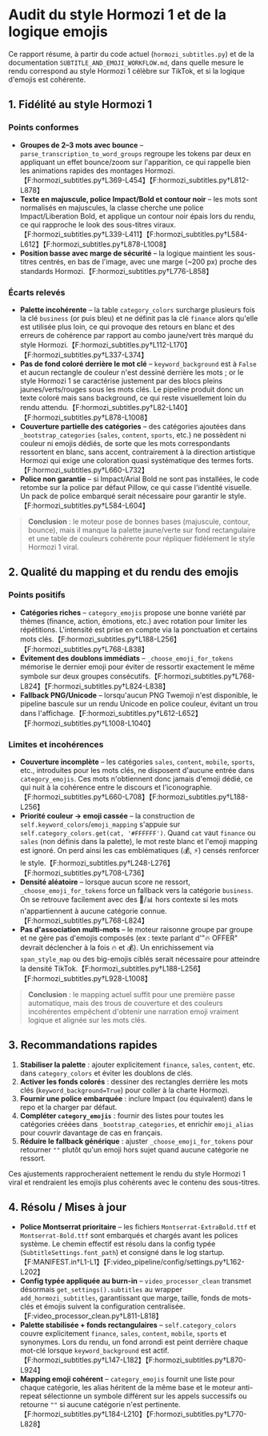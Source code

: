 # Audit du style Hormozi 1 et de la logique emojis

Ce rapport résume, à partir du code actuel (`hormozi_subtitles.py`) et de la documentation
`SUBTITLE_AND_EMOJI_WORKFLOW.md`, dans quelle mesure le rendu correspond au style Hormozi 1
célèbre sur TikTok, et si la logique d'emojis est cohérente.

## 1. Fidélité au style Hormozi 1

### Points conformes

* **Groupes de 2–3 mots avec bounce** – `parse_transcription_to_word_groups` regroupe
  les tokens par deux en appliquant un effet bounce/zoom sur l'apparition, ce qui
  rappelle bien les animations rapides des montages Hormozi.【F:hormozi_subtitles.py†L369-L454】【F:hormozi_subtitles.py†L812-L878】
* **Texte en majuscule, police Impact/Bold et contour noir** – les mots sont
  normalisés en majuscules, la classe cherche une police Impact/Liberation Bold,
  et applique un contour noir épais lors du rendu, ce qui rapproche le look des
  sous-titres viraux.【F:hormozi_subtitles.py†L339-L411】【F:hormozi_subtitles.py†L584-L612】【F:hormozi_subtitles.py†L878-L1008】
* **Position basse avec marge de sécurité** – la logique maintient les sous-titres
  centrés, en bas de l'image, avec une marge (~200 px) proche des standards Hormozi.【F:hormozi_subtitles.py†L776-L858】

### Écarts relevés

* **Palette incohérente** – la table `category_colors` surcharge plusieurs fois la clé
  `business` (or puis bleu) et ne définit pas la clé `finance` alors qu'elle est
  utilisée plus loin, ce qui provoque des retours en blanc et des erreurs de cohérence
  par rapport au combo jaune/vert très marqué du style Hormozi.【F:hormozi_subtitles.py†L112-L170】【F:hormozi_subtitles.py†L337-L374】
* **Pas de fond coloré derrière le mot clé** – `keyword_background` est à `False` et
  aucun rectangle de couleur n'est dessiné derrière les mots ; or le style Hormozi 1
  se caractérise justement par des blocs pleins jaunes/verts/rouges sous les mots
  clés. Le pipeline produit donc un texte coloré mais sans background, ce qui reste
  visuellement loin du rendu attendu.【F:hormozi_subtitles.py†L82-L140】【F:hormozi_subtitles.py†L878-L1008】
* **Couverture partielle des catégories** – des catégories ajoutées dans
  `_bootstrap_categories` (`sales`, `content`, `sports`, etc.) ne possèdent ni couleur
  ni emojis dédiés, de sorte que les mots correspondants ressortent en blanc, sans
  accent, contrairement à la direction artistique Hormozi qui exige une coloration
  quasi systématique des termes forts.【F:hormozi_subtitles.py†L660-L732】
* **Police non garantie** – si Impact/Arial Bold ne sont pas installées, le code
  retombe sur la police par défaut Pillow, ce qui casse l'identité visuelle. Un pack
  de police embarqué serait nécessaire pour garantir le style.【F:hormozi_subtitles.py†L584-L604】

> **Conclusion** : le moteur pose de bonnes bases (majuscule, contour, bounce), mais
> il manque la palette jaune/verte sur fond rectangulaire et une table de couleurs
> cohérente pour répliquer fidèlement le style Hormozi 1 viral.

## 2. Qualité du mapping et du rendu des emojis

### Points positifs

* **Catégories riches** – `category_emojis` propose une bonne variété par thèmes
  (finance, action, émotions, etc.) avec rotation pour limiter les répétitions.
  L'intensité est prise en compte via la ponctuation et certains mots clés.【F:hormozi_subtitles.py†L188-L256】【F:hormozi_subtitles.py†L768-L838】
* **Évitement des doublons immédiats** – `_choose_emoji_for_tokens` mémorise le dernier
  emoji pour éviter de ressortir exactement le même symbole sur deux groupes
  consécutifs.【F:hormozi_subtitles.py†L768-L824】【F:hormozi_subtitles.py†L824-L838】
* **Fallback PNG/Unicode** – lorsqu'aucun PNG Twemoji n'est disponible, le pipeline
  bascule sur un rendu Unicode en police couleur, évitant un trou dans l'affichage.【F:hormozi_subtitles.py†L612-L652】【F:hormozi_subtitles.py†L1008-L1040】

### Limites et incohérences

* **Couverture incomplète** – les catégories `sales`, `content`, `mobile`, `sports`,
  etc., introduites pour les mots clés, ne disposent d'aucune entrée dans
  `category_emojis`. Ces mots n'obtiennent donc jamais d'emoji dédié, ce qui nuit à la
  cohérence entre le discours et l'iconographie.【F:hormozi_subtitles.py†L660-L708】【F:hormozi_subtitles.py†L188-L256】
* **Priorité couleur → emoji cassée** – la construction de `self.keyword_colors`/`emoji_mapping`
  s'appuie sur `self.category_colors.get(cat, '#FFFFFF')`. Quand `cat` vaut `finance`
  ou `sales` (non définis dans la palette), le mot reste blanc et l'emoji mapping est
  ignoré. On perd ainsi les cas emblématiques (💰, ⚡) censés renforcer le style.【F:hormozi_subtitles.py†L248-L276】【F:hormozi_subtitles.py†L708-L736】
* **Densité aléatoire** – lorsque aucun score ne ressort, `_choose_emoji_for_tokens`
  force un fallback vers la catégorie `business`. On se retrouve facilement avec des
  💼/📊 hors contexte si les mots n'appartiennent à aucune catégorie connue.【F:hormozi_subtitles.py†L768-L824】
* **Pas d'association multi-mots** – le moteur raisonne groupe par groupe et ne gère
  pas d'emojis composés (ex : texte parlant d'"🔥 OFFER" devrait déclencher à la fois
  🔥 et 💰). Un enrichissement via `span_style_map` ou des big-emojis ciblés serait
  nécessaire pour atteindre la densité TikTok.【F:hormozi_subtitles.py†L188-L256】【F:hormozi_subtitles.py†L928-L1008】

> **Conclusion** : le mapping actuel suffit pour une première passe automatique, mais
> des trous de couverture et des couleurs incohérentes empêchent d'obtenir une
> narration emoji vraiment logique et alignée sur les mots clés.

## 3. Recommandations rapides

1. **Stabiliser la palette** : ajouter explicitement `finance`, `sales`, `content`, etc.
   dans `category_colors` et éviter les doublons de clés.
2. **Activer les fonds colorés** : dessiner des rectangles derrière les mots clés
   (`keyword_background=True`) pour coller à la charte Hormozi.
3. **Fournir une police embarquée** : inclure Impact (ou équivalent) dans le repo et
   la charger par défaut.
4. **Compléter `category_emojis`** : fournir des listes pour toutes les catégories
   créées dans `_bootstrap_categories`, et enrichir `emoji_alias` pour couvrir
   davantage de cas en français.
5. **Réduire le fallback générique** : ajuster `_choose_emoji_for_tokens` pour
   retourner `""` plutôt qu'un emoji hors sujet quand aucune catégorie ne ressort.

Ces ajustements rapprocheraient nettement le rendu du style Hormozi 1 viral et
rendraient les emojis plus cohérents avec le contenu des sous-titres.

## 4. Résolu / Mises à jour

* **Police Montserrat prioritaire** – les fichiers `Montserrat-ExtraBold.ttf` et `Montserrat-Bold.ttf` sont embarqués et chargés avant les polices système. Le chemin effectif est résolu dans la config typée (`SubtitleSettings.font_path`) et consigné dans le log startup.【F:MANIFEST.in†L1-L1】【F:video_pipeline/config/settings.py†L162-L202】
* **Config typée appliquée au burn-in** – `video_processor_clean` transmet désormais `get_settings().subtitles` au wrapper `add_hormozi_subtitles`, garantissant que marge, taille, fonds de mots-clés et émojis suivent la configuration centralisée.【F:video_processor_clean.py†L811-L818】
* **Palette stabilisée + fonds rectangulaires** – `self.category_colors` couvre explicitement `finance`, `sales`, `content`, `mobile`, `sports` et synonymes. Lors du rendu, un fond arrondi est peint derrière chaque mot-clé lorsque `keyword_background` est actif.【F:hormozi_subtitles.py†L147-L182】【F:hormozi_subtitles.py†L870-L924】
* **Mapping emoji cohérent** – `category_emojis` fournit une liste pour chaque catégorie, les alias héritent de la même base et le moteur anti-repeat sélectionne un symbole différent sur les appels successifs ou retourne `""` si aucune catégorie n'est pertinente.【F:hormozi_subtitles.py†L184-L210】【F:hormozi_subtitles.py†L770-L828】
